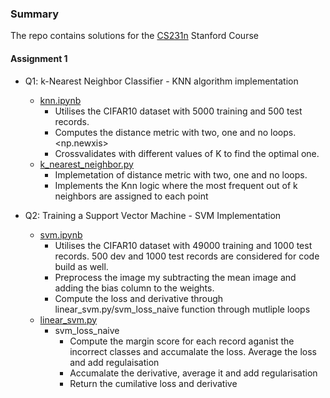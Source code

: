 ### Summary
The repo contains solutions for the [CS231n](https://github.com/pandao/editor.md "Heading link") Stanford Course

#### Assignment 1
                

+ Q1: k-Nearest Neighbor Classifier - KNN algorithm implementation
    + [knn.ipynb](https://github.com/jim-j-james/cs231n/blob/main/assignment1/knn.ipynb)
		+ Utilises the CIFAR10 dataset with 5000 training and 500 test records.
		+ Computes the distance metric with two, one and no loops. <np.newxis>
		+ Crossvalidates with different values of K to find the optimal one.
    + [k_nearest_neighbor.py](https://github.com/jim-j-james/cs231n/blob/main/assignment1/cs231n/classifiers/k_nearest_neighbor.py)
		+ Implemetation of distance metric with two, one and no loops.
		+ Implements the Knn logic where the  most frequent out of k neighbors are assigned to each point

+ Q2: Training a Support Vector Machine - SVM Implementation
    + [svm.ipynb](https://github.com/jim-j-james/cs231n/blob/main/assignment1/svm.ipynb)
		+ Utilises the CIFAR10 dataset with 49000 training and 1000 test records. 500 dev and 1000 test records are considered for code build as well.
		+ Preprocess the image my subtracting the mean image and adding the bias column to the weights.
		+ Compute the loss and derivative through linear_svm.py/svm_loss_naive function through mutliple loops  
    + [linear_svm.py](https://github.com/jim-j-james/cs231n/blob/main/assignment1/cs231n/classifiers/linear_svm.py)
		+ svm_loss_naive
			+ Compute the margin score for each record aganist the incorrect classes and accumalate the loss. Average the loss and add regulaisation
			+ Accumalate the derivative, average it and add regularisation
			+ Return the cumilative loss and derivative
